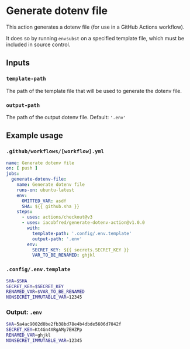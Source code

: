 # Generate dotenv file

This action generates a dotenv file (for use in a GitHub Actions workflow).

It does so by running `envsubst` on a specified template file, which must
be included in source control.

## Inputs

### `template-path`
The path of the template file that will be used to generate the dotenv file.

### `output-path`
The path of the output dotenv file. Default: `'.env'`

## Example usage

### `.github/workflows/[workflow].yml`
```yaml
name: Generate dotenv file
on: [ push ]
jobs:
  generate-dotenv-file:
    name: Generate dotenv file
    runs-on: ubuntu-latest
    env:
      OMITTED_VAR: asdf
      SHA: ${{ github.sha }}
    steps:
      - uses: actions/checkout@v3
      - uses: iacobfred/generate-dotenv-action@v1.0.0
        with:
          template-path: '.config/.env.template'
          output-path: '.env'
        env:
          SECRET_KEY: ${{ secrets.SECRET_KEY }}
          VAR_TO_BE_RENAMED: ghjkl
```
### `.config/.env.template`
```sh
SHA=$SHA
SECRET_KEY=$SECRET_KEY
RENAMED_VAR=$VAR_TO_BE_RENAMED
NONSECRET_IMMUTABLE_VAR=12345
```
### Output: `.env`
```sh
SHA=5a4ac9002d0be2fb38bd78e4b4dbde5606d7042f
SECRET_KEY=Kt4Gn4XRgAMy7EHZPp
RENAMED_VAR=ghjkl
NONSECRET_IMMUTABLE_VAR=12345
```
